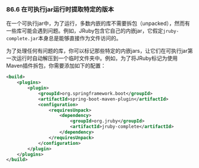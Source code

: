 ### 86.6 在可执行jar运行时提取特定的版本

在一个可执行jar中，为了运行，多数内嵌的库不需要拆包（unpacked），然而有一些库可能会遇到问题。例如，JRuby包含它自己的内嵌jar，它假定`jruby-complete.jar`本身总是能够直接作为文件访问的。

为了处理任何有问题的库，你可以标记那些特定的内嵌jars，让它们在可执行jar第一次运行时自动解压到一个临时文件夹中。例如，为了将JRuby标记为使用Maven插件拆包，你需要添加如下的配置：
```xml
<build>
    <plugins>
        <plugin>
            <groupId>org.springframework.boot</groupId>
            <artifactId>spring-boot-maven-plugin</artifactId>
            <configuration>
                <requiresUnpack>
                    <dependency>
                        <groupId>org.jruby</groupId>
                        <artifactId>jruby-complete</artifactId>
                    </dependency>
                </requiresUnpack>
            </configuration>
        </plugin>
    </plugins>
</build>
```
